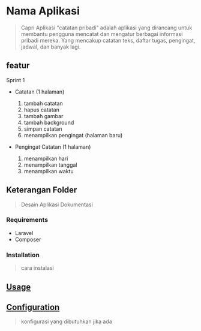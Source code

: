 # Nama Aplikasi
> Capri
> Aplikasi "catatan pribadi" adalah aplikasi yang dirancang untuk membantu pengguna mencatat dan mengatur berbagai informasi pribadi mereka. Yang mencakup catatan teks, daftar tugas, pengingat, jadwal, dan banyak lagi. 

## featur
Sprint 1
* Catatan (1 halaman)
  1. tambah catatan
  2. hapus catatan
  3. tambah gambar
  4. tambah background
  5. simpan catatan
  6. menampilkan pengingat (halaman baru)
     
* Pengingat Catatan (1 halaman)
  1. menampilkan hari
  2. menampilkan tanggal
  3. menampilkan waktu

## Keterangan Folder
> Desain
> Aplikasi
> Dokumentasi

### Requirements

* Laravel
* Composer

### Installation
> cara instalasi

## [Usage](#usage)
> 


## [Configuration](#configuration)
> konfigurasi yang dibutuhkan jika ada
